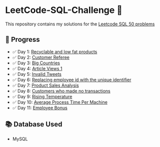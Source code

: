# LeetCode-SQL-Challenge 🚀  
This repository contains my solutions for the [Leetcode SQL 50 problems](https://leetcode.com/studyplan/top-sql-50/)

## 📌 Progress
- ✅ Day 1: [Recyclable and low fat products](https://github.com/Jia-Menahil/LeetCode-SQL-Challenge/blob/main/1757.%20Recyclable%20and%20Low%20Fat%20Products.sql)
- ✅ Day 2: [Customer Referee](https://github.com/Jia-Menahil/LeetCode-SQL-Challenge/blob/main/584.%20Find%20Customer%20Referee.sql)
- ✅ Day 3: [Big Countries](https://github.com/Jia-Menahil/LeetCode-SQL-Challenge/blob/main/595.%20Big%20Countries.sql)
- ✅ Day 4: [Article Views 1](https://github.com/Jia-Menahil/LeetCode-SQL-Challenge/blob/main/1148.%20Article%20Views%20I.sql)
- ✅ Day 5: [Invalid Tweets](https://github.com/Jia-Menahil/LeetCode-SQL-Challenge/blob/main/1683.%20Invalid%20Tweets.sql)
- ✅ Day 6: [Replacing employee id with the unique identifier](https://github.com/Jia-Menahil/LeetCode-SQL-Challenge/blob/main/1378.%20Replace%20Employee%20ID%20With%20The%20Unique%20Identifier.sql)
- ✅ Day 7: [Product Sales Analysis](https://github.com/Jia-Menahil/LeetCode-SQL-Challenge/blob/main/1068.%20Product%20Sales%20Analysis%20I.sql)
- ✅ Day 8: [Customers who made no transactions](https://github.com/Jia-Menahil/LeetCode-SQL-Challenge/blob/main/1581.%20Customer%20Who%20Visited%20but%20Did%20Not%20Make%20Any%20Transactions.sql)
- ✅ Day 9: [Rising Temperature](https://github.com/Jia-Menahil/LeetCode-SQL-Challenge/blob/main/197.%20Rising%20Temperature.sql)
- ✅ Day 10: [Average Process Time Per Machine](https://github.com/Jia-Menahil/LeetCode-SQL-Challenge/blob/main/1661.%20Average%20Time%20of%20Process%20per%20Machine.sql)
- ✅ Day 11: [Employee Bonus](https://github.com/Jia-Menahil/LeetCode-SQL-Challenge/blob/main/577.%20Employee%20Bonus.sql)

## 📚 Database Used  
- MySQL  
